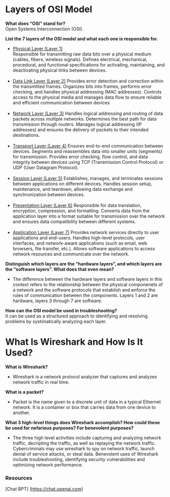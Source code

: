 # Layers of OSI Model

**What does “OSI” stand for?**
<br>
Open Systems Interconnection (OSI).


**List the 7 layers of the OSI model and what each one is responsible for.**<br>
* <u>Physical Layer (Layer 1)</U>  
Responsible for transmitting raw data bits over a physical medium (cables, fibers, wireless signals).
Defines electrical, mechanical, procedural, and functional specifications for activating, maintaining, and deactivating physical links between devices.
<br><br>
* <U>Data Link Layer (Layer 2)</U> Provides error detection and correction within the transmitted frames.
Organizes bits into frames, performs error checking, and handles physical addressing (MAC addresses).
Controls access to the physical media and manages data flow to ensure reliable and efficient communication between devices
<br><br>
* <u>Network Layer (Layer 3)</U>  Handles logical addressing and routing of data packets across multiple networks.
Determines the best path for data transmission through routers.
Manages logical addressing (IP addresses) and ensures the delivery of packets to their intended destinations.
<br><br>
* <u>Transport Layer (Layer 4)</U>  Ensures end-to-end communication between devices.
Segments and reassembles data into smaller units (segments) for transmission.
Provides error checking, flow control, and data integrity between devices using TCP (Transmission Control Protocol) or UDP (User Datagram Protocol).
<br><br>
* <u>Session Layer (Layer 5)</U>  Establishes, manages, and terminates sessions between applications on different devices.
Handles session setup, maintenance, and teardown, allowing data exchange and synchronization between devices.
<br><br>
* <u>Presentation Layer (Layer 6)</U>  Responsible for data translation, encryption, compression, and formatting.
Converts data from the application layer into a format suitable for transmission over the network and ensures data compatibility between different systems.
<br><br>
* <u>Application Layer (Layer 7)</U>  Provides network services directly to user applications and end-users.
Handles high-level protocols, user interfaces, and network-aware applications (such as email, web browsers, file transfer, etc.).
Allows software applications to access network resources and communicate over the network.

**Distinguish which layers are the “hardware layers”, and which layers are the “software layers”. What does that even mean?**<br>
- The difference between the hardware layers and software layers in this context refers to the relationship between the physical componenets of a network and the software protocols that establish and enforce the rules of communication between the components. 
Layers 1 and 2 are hardware, layers 3 through 7 are software. 


**How can the OSI model be used in troubleshooting?**
<br>It can be used as a structured approach to identifying and resolving problems by systimatically analyzing each layer. 


# What Is Wireshark and How Is It Used?

**What is Wireshark?**<br>
- Wireshark is a network protocol analyzer that captures and analyzes network traffic in real time.


**What is a packet?**
- Packet is the name given to a discrete unit of data in a typical Ethernet network. It is a container or box that carries data from one device to another.

**What 3 high-level things does Wireshark accomplish? How could these be used for nefarious purposes? For benevolent purposes?**
- The three high level activities include capturing and analyzing network traffic, decripting the traffic, as well as replaying the network traffic. Cybercriminals may use wireshark to spy on network traffic, launch denial of service attacks, or steal data. Benevolent uses of Wireshark include troubleshooting, identifying security vulnerabilities and optimizing network performance. 
### Resources
[Chat BPT] (https://chat.openai.com) 